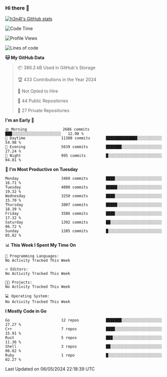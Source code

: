 ### Hi there 👋

[![h3n4l's GitHub stats](https://github-readme-stats.vercel.app/api?username=h3n4l&count_private=true&show_icons=true&theme=radical)](https://github.com/h3n4l/github-readme-stats)

<!--START_SECTION:waka-->
![Code Time](http://img.shields.io/badge/Code%20Time-1%2C866%20hrs%2044%20mins-blue)

![Profile Views](http://img.shields.io/badge/Profile%20Views-0-blue)

![Lines of code](https://img.shields.io/badge/From%20Hello%20World%20I%27ve%20Written-7.8%20million%20lines%20of%20code-blue)

**🐱 My GitHub Data** 

> 📦 386.3 kB Used in GitHub's Storage 
 > 
> 🏆 433 Contributions in the Year 2024
 > 
> 🚫 Not Opted to Hire
 > 
> 📜 44 Public Repositories 
 > 
> 🔑 27 Private Repositories 
 > 
**I'm an Early 🐤** 

```text
🌞 Morning                2686 commits        ███░░░░░░░░░░░░░░░░░░░░░░   12.98 % 
🌆 Daytime                11380 commits       ██████████████░░░░░░░░░░░   54.98 % 
🌃 Evening                5639 commits        ███████░░░░░░░░░░░░░░░░░░   27.24 % 
🌙 Night                  995 commits         █░░░░░░░░░░░░░░░░░░░░░░░░   04.81 % 
```
📅 **I'm Most Productive on Tuesday** 

```text
Monday                   3460 commits        ████░░░░░░░░░░░░░░░░░░░░░   16.71 % 
Tuesday                  4000 commits        █████░░░░░░░░░░░░░░░░░░░░   19.32 % 
Wednesday                3250 commits        ████░░░░░░░░░░░░░░░░░░░░░   15.70 % 
Thursday                 3807 commits        █████░░░░░░░░░░░░░░░░░░░░   18.39 % 
Friday                   3586 commits        ████░░░░░░░░░░░░░░░░░░░░░   17.32 % 
Saturday                 1392 commits        ██░░░░░░░░░░░░░░░░░░░░░░░   06.72 % 
Sunday                   1205 commits        █░░░░░░░░░░░░░░░░░░░░░░░░   05.82 % 
```


📊 **This Week I Spent My Time On** 

```text
💬 Programming Languages: 
No Activity Tracked This Week

🔥 Editors: 
No Activity Tracked This Week

🐱‍💻 Projects: 
No Activity Tracked This Week

💻 Operating System: 
No Activity Tracked This Week
```

**I Mostly Code in Go** 

```text
Go                       12 repos            ███████░░░░░░░░░░░░░░░░░░   27.27 % 
C++                      7 repos             ████░░░░░░░░░░░░░░░░░░░░░   15.91 % 
Rust                     5 repos             ███░░░░░░░░░░░░░░░░░░░░░░   11.36 % 
Shell                    3 repos             ██░░░░░░░░░░░░░░░░░░░░░░░   06.82 % 
Ruby                     1 repo              █░░░░░░░░░░░░░░░░░░░░░░░░   02.27 % 
```




 Last Updated on 06/05/2024 22:18:39 UTC
<!--END_SECTION:waka-->

